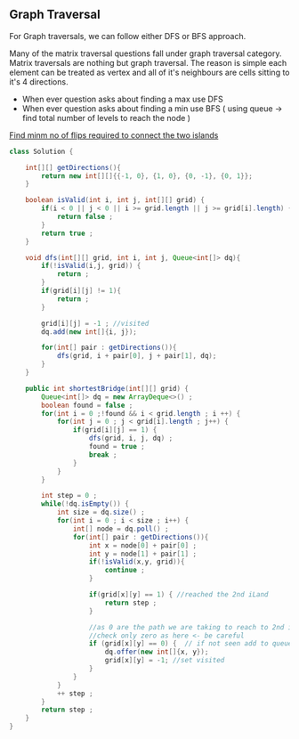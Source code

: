 ## Graph Traversal

For Graph traversals, we can follow either DFS or BFS approach.

Many of the matrix traversal questions fall under graph traversal category.
Matrix traversals are nothing but graph traversal. The reason is simple each element can be treated as vertex and all of it's neighbours are cells sitting to it's 4 directions.

- When ever question asks about finding a max use DFS
- When ever question asks about finding a min use BFS ( using queue -> find total number of levels to reach the node )


[Find minm no of flips required to connect the two islands](https://leetcode.com/problems/shortest-bridge)

```java
class Solution {

    int[][] getDirections(){
        return new int[][]{{-1, 0}, {1, 0}, {0, -1}, {0, 1}};
    }

    boolean isValid(int i, int j, int[][] grid) {
        if(i < 0 || j < 0 || i >= grid.length || j >= grid[i].length) {
            return false ;
        }
        return true ;
    }

    void dfs(int[][] grid, int i, int j, Queue<int[]> dq){
        if(!isValid(i,j, grid)) {
            return ;
        }
        if(grid[i][j] != 1){
            return ;
        }

        grid[i][j] = -1 ; //visited
        dq.add(new int[]{i, j});

        for(int[] pair : getDirections()){
            dfs(grid, i + pair[0], j + pair[1], dq);
        }
    }

    public int shortestBridge(int[][] grid) {
        Queue<int[]> dq = new ArrayDeque<>() ;
        boolean found = false ;
        for(int i = 0 ;!found && i < grid.length ; i ++) {
            for(int j = 0 ; j < grid[i].length ; j++) {
                if(grid[i][j] == 1) {
                    dfs(grid, i, j, dq) ;
                    found = true ;
                    break ;
                }
            }
        }

        int step = 0 ;
        while(!dq.isEmpty()) {
            int size = dq.size() ;
            for(int i = 0 ; i < size ; i++) {
                int[] node = dq.poll() ;
                for(int[] pair : getDirections()){
                    int x = node[0] + pair[0] ;
                    int y = node[1] + pair[1] ;
                    if(!isValid(x,y, grid)){
                        continue ;
                    }

                    if(grid[x][y] == 1) { //reached the 2nd iLand
                        return step ;
                    }

                    //as 0 are the path we are taking to reach to 2nd iland
                    //check only zero as here <- be careful
                    if (grid[x][y] == 0) {  // if not seen add to queue
                        dq.offer(new int[]{x, y});
                        grid[x][y] = -1; //set visited
                    }
                }
            }
            ++ step ;
        }
        return step ;
    }
}
```
